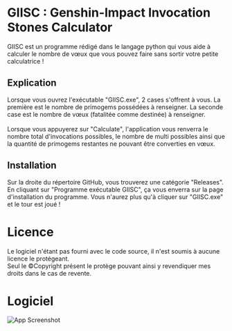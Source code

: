 # GIISC : Genshin-Impact Invocation Stones Calculator
GIISC est un programme rédigé dans le langage python qui vous aide à calculer le nombre de vœux que vous pouvez faire sans sortir votre petite calculatrice !

## Explication
Lorsque vous ouvrez l'exécutable "GIISC.exe", 2 cases s'offrent à vous. La première est le nombre de primogems possédées à renseigner. La seconde case est le nombre de vœux (fatalitée comme destinée) à renseigner. 
<br> <br>
Lorsque vous appuyerez sur "Calculate", l'application vous renverra le nombre total d'invocations possibles, le nombre de multi possibles ainsi que la quantité de primogems restantes ne pouvant être converties en vœux.

## Installation
Sur la droite du répertoire GitHub, vous trouverez une catégorie "Releases". En cliquant sur "Programme exécutable GIISC", ça vous enverra sur la page d'installation du programme. Vous n'aurez plus qu'à cliquer sur "GIISC.exe" et le tour est joué !

# Licence
Le logiciel n'étant pas fourni avec le code source, il n'est soumis à aucune licence le protégeant. <br>
Seul le ©Copyright présent le protège pouvant ainsi y revendiquer mes droits dans le cas de revente.

# Logiciel
![App Screenshot](https://imgur.com/a/R6LuZAc)